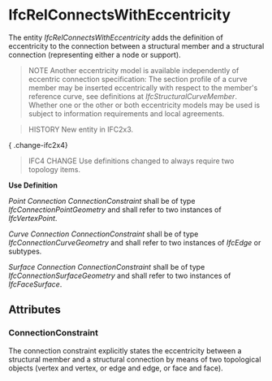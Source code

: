 # IfcRelConnectsWithEccentricity

The entity _IfcRelConnectsWithEccentricity_ adds the definition of eccentricity to the connection between a structural member and a structural connection (representing either a node or support).
<!-- end of short definition -->

> NOTE Another eccentricity model is available independently of eccentric connection specification: The section profile of a curve member may be inserted eccentrically with respect to the member's reference curve, see definitions at _IfcStructuralCurveMember_. Whether one or the other or both eccentricity models may be used is subject to information requirements and local agreements.

> HISTORY New entity in IFC2x3.

{ .change-ifc2x4}
> IFC4 CHANGE Use definitions changed to always require two topology items.

**Use Definition**

_Point Connection_
_ConnectionConstraint_ shall be of type _IfcConnectionPointGeometry_ and shall refer to two instances of _IfcVertexPoint_.

_Curve Connection_
_ConnectionConstraint_ shall be of type _IfcConnectionCurveGeometry_ and shall refer to two instances of _IfcEdge_ or subtypes.

_Surface Connection_
_ConnectionConstraint_ shall be of type _IfcConnectionSurfaceGeometry_ and shall refer to two instances of _IfcFaceSurface_.

## Attributes

### ConnectionConstraint
The connection constraint explicitly states the eccentricity between a structural member and a structural connection by means of two topological objects (vertex and vertex, or edge and edge, or face and face).
